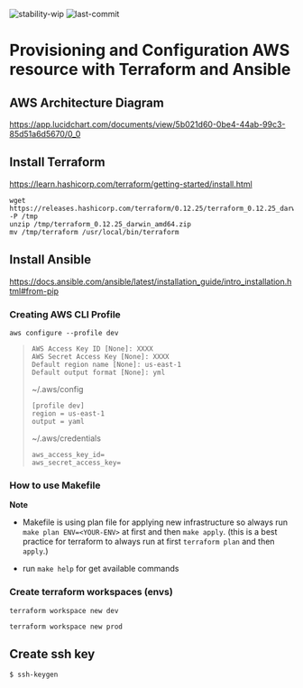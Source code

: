 ![stability-wip](https://img.shields.io/badge/stability-work_in_progress-lightgrey.svg)
![last-commit](https://img.shields.io/github/last-commit/imilad/aws-terraform-ansible)


# Provisioning and Configuration AWS resource with Terraform and Ansible

## AWS Architecture Diagram
https://app.lucidchart.com/documents/view/5b021d60-0be4-44ab-99c3-85d51a6d5670/0_0

## Install Terraform
https://learn.hashicorp.com/terraform/getting-started/install.html

``` shell script
wget https://releases.hashicorp.com/terraform/0.12.25/terraform_0.12.25_darwin_amd64.zip -P /tmp
unzip /tmp/terraform_0.12.25_darwin_amd64.zip
mv /tmp/terraform /usr/local/bin/terraform
```

## Install Ansible
https://docs.ansible.com/ansible/latest/installation_guide/intro_installation.html#from-pip

### Creating AWS CLI Profile

`aws configure --profile dev`

>```
>AWS Access Key ID [None]: XXXX
>AWS Secret Access Key [None]: XXXX
>Default region name [None]: us-east-1
>Default output format [None]: yml
>```
>~/.aws/config
>
>```
>[profile dev]
>region = us-east-1
>output = yaml
>```
>~/.aws/credentials
>```[dev]
>aws_access_key_id=
>aws_secret_access_key=
>```

### How to use Makefile
**Note** 

* Makefile is using plan file for applying new infrastructure so always run `make plan ENV=<YOUR-ENV>` at first and then `make apply`. (this is a best practice for terraform to always run at first `terraform plan` and then `apply`.)

* run `make help` for get available commands

### Create terraform workspaces (envs)
`terraform workspace new dev`

`terraform workspace new prod`

Create  ssh key
---------------
```
$ ssh-keygen
```
